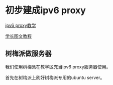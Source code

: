 # 初步建成ipv6 proxy

[ipv6 proxy教学](https://www.youtube.com/watch?v=Txfh0a4YqzQ&t=32s)

[学长图文教程](https://bubublog.vercel.app/ipv6vps)

## 树梅派做服务器

我们使用树梅派在教学区充当ipv6 proxy服务器使用。

首先在树梅派上刷好树梅派专用的ubuntu server。